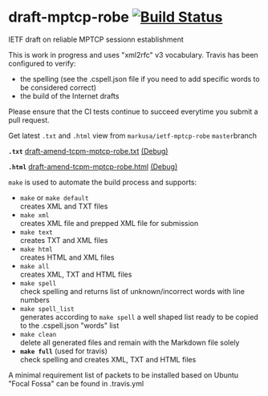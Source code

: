 # draft-mptcp-robe [![Build Status](https://travis-ci.com/markusa/ietf-mptcp-robe.svg?branch=master)](https://travis-ci.com/markusa/ietf-mptcp-robe)
IETF draft on reliable MPTCP sessionn establishment

This is work in progress and uses "xml2rfc" v3 vocabulary. Travis has been configured to verify:

- the spelling (see the .cspell.json file if you need to add specific words to be considered correct)
- the build of the Internet drafts

Please ensure that the CI tests continue to succeed everytime you submit a pull request.

Get latest `.txt` and `.html` view from `markusa/ietf-mptcp-robe` `master`branch

**`.txt`**
[draft-amend-tcpm-mptcp-robe.txt](https://xml2rfc.tools.ietf.org/cgi-bin/xml2rfc-dev.cgi?url=https://raw.githubusercontent.com/markusa/ietf-mptcp-robe/master/draft-amend-tcpm-mptcp-robe.mkd&inputtype=kramdown&format=v3ascii) [(Debug)](https://xml2rfc.tools.ietf.org/cgi-bin/xml2rfc-dev.cgi?url=https://raw.githubusercontent.com/markusa/ietf-mptcp-robe/master/draft-amend-tcpm-mptcp-robe.mkd&inputtype=kramdown&format=v3ascii&type=toframe)

**`.html`**
[draft-amend-tcpm-mptcp-robe.html](https://xml2rfc.tools.ietf.org/cgi-bin/xml2rfc-dev.cgi?url=https://raw.githubusercontent.com/markusa/ietf-mptcp-robe/master/draft-amend-tcpm-mptcp-robe.mkd&inputtype=kramdown&format=v3ascii&mode=html) [(Debug)](https://xml2rfc.tools.ietf.org/cgi-bin/xml2rfc-dev.cgi?url=https://raw.githubusercontent.com/markusa/ietf-mptcp-robe/master/draft-amend-tcpm-mptcp-robe.mkd&inputtype=kramdown&format=v3ascii&mode=html&type=toframe)


`make` is used to automate the build process and supports:

* `make` or `make default`  
creates XML and TXT files
* `make xml`  
creates XML file and prepped XML file for submission
* `make text`  
creates TXT and XML files
* `make html`  
creates HTML and XML files
* `make all`  
creates XML, TXT and HTML files
* `make spell`  
check spelling and returns list of unknown/incorrect words with line numbers
* `make spell_list`  
generates according to `make spell` a well shaped list ready to be copied to the .cspell.json "words" list
* `make clean`  
delete all generated files and remain with the Markdown file solely
* **`make full`** (used for travis)  
check spelling and creates XML, TXT and HTML files

A minimal requirement list of packets to be installed based on Ubuntu "Focal Fossa" can be found in .travis.yml
